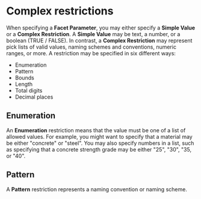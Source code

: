 # Complex restrictions

When specifying a **Facet Parameter**, you may either specify a **Simple Value** or a **Complex Restriction**. A **Simple Value** may be text, a number, or a boolean (TRUE / FALSE). In contrast, a **Complex Restriction** may represent pick lists of valid values, naming schemes and conventions, numeric ranges, or more. A restriction may be specified in six different ways:

 - Enumeration
 - Pattern
 - Bounds
 - Length
 - Total digits
 - Decimal places

## Enumeration

An **Enumeration** restriction means that the value must be one of a list of allowed values. For example, you might want to specify that a material may be either "concrete" or "steel". You may also specify numbers in a list, such as specifying that a concrete strength grade may be either "25", "30", "35, or "40".

## Pattern

A **Pattern** restriction represents a naming convention or naming scheme.
